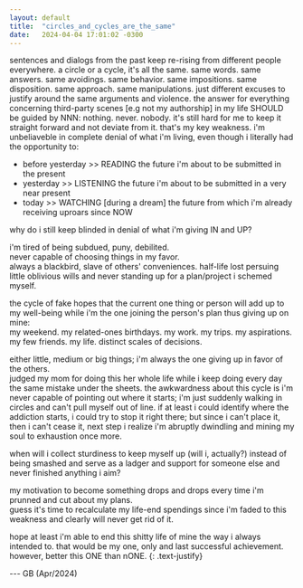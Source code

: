 ```yaml
---
layout: default
title:  "circles_and_cycles_are_the_same"
date:   2024-04-04 17:01:02 -0300
---
```


sentences and dialogs from the past keep re-rising from different people everywhere.
a circle or a cycle, it's all the same. same words. same answers. same avoidings. same behavior. same impositions. same disposition. same approach. same manipulations. just different excuses to justify around the same arguments and violence.
the answer for everything concerning third-party scenes [e.g not my authorship] in my life SHOULD be guided by NNN: nothing. never. nobody.
it's still hard for me to keep it straight forward and not deviate from it. that's my key weakness.
i'm unbeliaveble in complete denial of what i'm living, even though i literally had the opportunity to:
- before yesterday >> READING the future i'm about to be submitted in the present  
- yesterday >> LISTENING the future i'm about to be submitted in a very near present  
- today >> WATCHING  [during a dream] the future from which i'm already receiving uproars since NOW
   
why do i still keep blinded in denial of what i'm giving IN and UP?  
   
i'm tired of being subdued, puny, debilited.  
never capable of choosing things in my favor.  
always a blackbird, slave of others' conveniences. 
half-life lost persuing little oblivious wills and never standing up for a plan/project i schemed myself.
  
the cycle of fake hopes that the current one thing or person will add up to my well-being while i'm the one joining the person's plan thus giving up on mine:  
my weekend. 
my related-ones birthdays. 
my work.
my trips. 
my aspirations.
my few friends.
my life.
distinct scales of decisions.

either little, medium or big things; i'm always the one giving up in favor of the others.  
judged my mom for doing this her whole life while i keep doing every day the same mistake under the sheets. 
the awkwardness about this cycle is i'm never capable of pointing out where it starts; i'm just suddenly walking in circles and can't pull myself out of line.
if at least i could identify where the addiction starts, i could try to stop it right there; but since i can't place it, then i can't cease it, next step i realize i'm abruptly dwindling and mining my soul to exhaustion once more.  
  
when will i collect sturdiness to keep myself up (will i, actually?) instead of being smashed and serve as a ladger and support for someone else and never finished anything i aim? 
  
my motivation to become something drops and drops every time i'm prunned and cut about my plans.  
guess it's time to recalculate my life-end spendings since i'm faded to this weakness and clearly will never get rid of it. 
  
hope at least i'm able to end this shitty life of mine the way i always intended to. that would be my one, only and last successful achievement.  
however, better this ONE than nONE. 
{: .text-justify}  
  
--- GB (Apr/2024)
